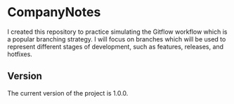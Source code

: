 # CompanyNotes
I created this repository to practice simulating the Gitflow workflow which is a popular branching strategy. I will focus on branches which will be used to represent different stages of development, such as features, releases, and hotfixes.
## Version
The current version of the project is 1.0.0. 
